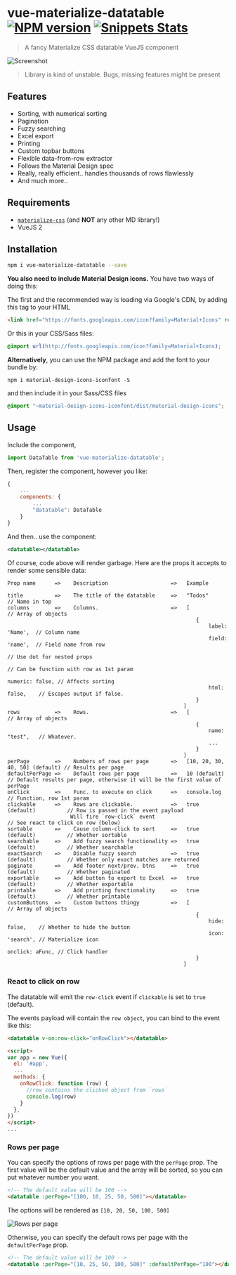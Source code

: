 # vue-materialize-datatable [![NPM version](https://badge.fury.io/js/vue-materialize-datatable.svg)](https://badge.fury.io/js/vue-materialize-datatable) [![Snippets Stats](https://codebottle.io/embed/search-badge?keywords=vue%20materialize%20datatable&language=6)](https://codebottle.io/?q=vue%20materialize%20datatable)

> A fancy Materialize CSS datatable VueJS component

![Screenshot](http://i.imgur.com/15tApXu.png)

> Library is kind of unstable. Bugs, missing features might be present


## Features
 - Sorting, with numerical sorting
 - Pagination
 - Fuzzy searching
 - Excel export
 - Printing
 - Custom topbar buttons
 - Flexible data-from-row extractor
 - Follows the Material Design spec
 - Really, really efficient.. handles thousands of rows flawlessly
 - And much more..

## Requirements
 - [`materialize-css`](https://www.npmjs.com/package/materialize-css) (and **NOT** any other MD library!)
 - VueJS 2

## Installation

```bash
npm i vue-materialize-datatable --save
```

**You also need to include Material Design icons.** You have two ways of doing this:

The first and the recommended way is loading via Google's CDN, by adding this tag to your HTML

```HTML
<link href="https://fonts.googleapis.com/icon?family=Material+Icons" rel="stylesheet">
```

Or this in your CSS/Sass files:

```CSS
@import url(http://fonts.googleapis.com/icon?family=Material+Icons);
```

**Alternatively**, you can use the NPM package and add the font to your bundle by:

```
npm i material-design-icons-iconfont -S
```

and then include it in your Sass/CSS files

```CSS
@import "~material-design-icons-iconfont/dist/material-design-icons";
```

## Usage

Include the component,

```javascript
import DataTable from 'vue-materialize-datatable';
```

Then, register the component, however you like:

```javascript
{
    ...
    components: {
        ...
        "datatable": DataTable
    }
}
```

And then.. use the component:

```xml
<datatable></datatable>
```

Of course, code above will render garbage. Here are the props it accepts to render some sensible data:

```
Prop name      =>    Description                    =>   Example

title          =>    The title of the datatable     =>   "Todos"                 // Name in top
columns        =>    Columns.                       =>   [                       // Array of objects
                                                            {
                                                                label: 'Name',  // Column name
                                                                field: 'name',  // Field name from row
                                                                                // Use dot for nested props
                                                                                // Can be function with row as 1st param
                                                                numeric: false, // Affects sorting
                                                                html: false,    // Escapes output if false.
                                                            }
                                                        ]
rows           =>    Rows.                          =>   [                       // Array of objects
                                                            {
                                                                name: "test",   // Whatever.
                                                                ...
                                                            }
                                                        ]
perPage        =>    Numbers of rows per page       =>   [10, 20, 30, 40, 50] (default) // Results per page
defaultPerPage =>    Default rows per page          =>   10 (default)            // Default results per page, otherwise it will be the first value of perPage
onClick        =>    Func. to execute on click      =>   console.log             // Function, row 1st param
clickable      =>    Rows are clickable.            =>   true (default)          // Row is passed in the event payload
                    Will fire `row-click` event                                  // See react to click on row (below)
sortable       =>    Cause column-click to sort     =>   true (default)          // Whether sortable
searchable     =>    Add fuzzy search functionality =>   true (default)          // Whether searchable
exactSearch    =>    Disable fuzzy search           =>   true (default)          // Whether only exact matches are returned
paginate       =>    Add footer next/prev. btns     =>   true (default)          // Whether paginated
exportable     =>    Add button to export to Excel  =>   true (default)          // Whether exportable
printable      =>    Add printing functionality     =>   true (default)          // Whether printable
customButtons  =>    Custom buttons thingy          =>   [                       // Array of objects
                                                            {
                                                                hide: false,    // Whether to hide the button
                                                                icon: 'search', // Materialize icon
                                                                onclick: aFunc, // Click handler
                                                            }
                                                        ]
```

### React to click on row

The datatable will emit the `row-click` event if `clickable` is set to `true` (default).

The events payload will contain the `row object`, you can bind to the event like this:

```html
<datatable v-on:row-click="onRowClick"></datatable>

<script>
var app = new Vue({
  el: '#app',
  ...
  methods: {
    onRowClick: function (row) {
      //row contains the clicked object from `rows`
      console.log(row)
    }
  },
})
</script>
...

```

### Rows per page

You can specify the options of rows per page with the `perPage` prop. The first value will be the default value and the array will be sorted, so you can put whatever number you want. 

```html
<!-- The default value will be 100 -->
<datatable :perPage="[100, 10, 25, 50, 500]"></datatable>

```

The options will be rendered as `[10, 20, 50, 100, 500]`

![Rows per page](http://i.imgur.com/kPtppKz.png)

Otherwise, you can specify the default rows per page with the `defaultPerPage` prop.

```html
<!-- The default value will be 100 -->
<datatable :perPage="[10, 25, 50, 100, 500]" :defaultPerPage="100"></datatable>

```
